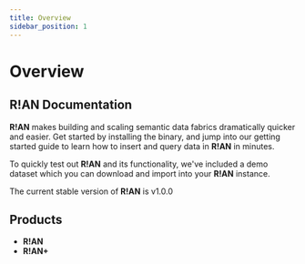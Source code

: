 ```yaml
---
title: Overview
sidebar_position: 1
---
```


# Overview

## R!AN Documentation

**R!AN** makes building and scaling semantic data fabrics dramatically quicker and easier. Get started by installing the binary, and jump into our getting started guide to learn how to insert and query data in **R!AN** in minutes.

To quickly test out **R!AN** and its functionality, we've included a demo dataset which you can download and import into your **R!AN** instance.

The current stable version of **R!AN** is v1.0.0

## Products

- **R!AN**
- **R!AN+**
